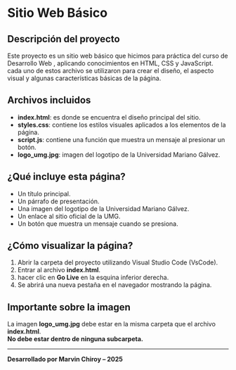 # Sitio Web Básico

## Descripción del proyecto

Este proyecto es un sitio web básico que hicimos para práctica del curso de Desarrollo Web , aplicando conocimientos en HTML, CSS y JavaScript.  
cada uno de estos archivo se utilizaron para crear el diseño, el aspecto visual y algunas características básicas de la página.

## Archivos incluidos

- **index.html**: es donde se encuentra el diseño principal del sitio.
- **styles.css**: contiene los estilos visuales aplicados a los elementos de la página.
- **script.js**: contiene una función que muestra un mensaje al presionar un botón.
- **logo_umg.jpg**: imagen del logotipo de la Universidad Mariano Gálvez.

## ¿Qué incluye esta página?

- Un título principal.
- Un párrafo de presentación.
- Una imagen del logotipo de la Universidad Mariano Gálvez.
- Un enlace al sitio oficial de la UMG.
- Un botón que muestra un mensaje cuando se presiona.

## ¿Cómo visualizar la página?

1. Abrir la carpeta del proyecto utilizando Visual Studio Code (VsCode).
2. Entrar al archivo **index.html**.
3. hacer clic en **Go Live** en la esquina inferior derecha.
4. Se abrirá una nueva pestaña en el navegador mostrando la página.

## Importante sobre la imagen

La imagen **logo_umg.jpg** debe estar en la misma carpeta que el archivo **index.html**.  
**No debe estar dentro de ninguna subcarpeta.**

---

**Desarrollado por Marvin Chiroy – 2025**
